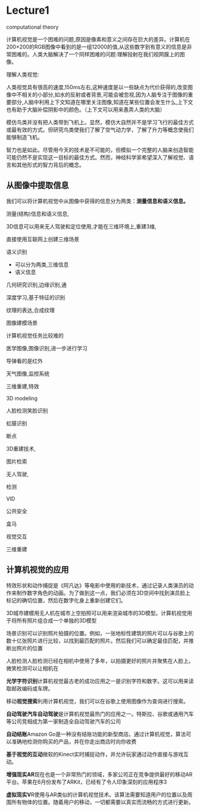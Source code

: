 # Lecture1

computational theory

计算机视觉是一个困难的问题,原因是像素和意义之间存在巨大的差异。计算机在200$\times$200的RGB图像中看到的是一组12000的值,从这些数字到有意义的信息是非常困难的。人类大脑解决了一个同样困难的问题:理解投射在我们视网膜上的图像。

理解人类视觉:

人类视觉具有很高的速度,150ms左右,这种速度是以一些缺点为代价获得的,改变图像中不相关的小部分,如水的反射或者背景,可能会被忽视,因为人脑专注于图像的重要部分,人脑中利用上下文知道在哪里关注图像,知道在某些位置会发生什么,上下文也有助于大脑补偿阴影中的颜色。（上下文可以用来愚弄人类的大脑）

模仿鸟类并没有把人类带到飞机上。显然，模仿大自然并不是学习飞行的最佳方式或最有效的方式。但研究鸟类使我们了解了空气动力学，了解了升力等概念使我们能够制造飞机。

智力也是如此。尽管用今天的技术是不可能的，但模拟一个完整的人脑来创造智能可能仍然不是实现这一目标的最佳方式。然而，神经科学家希望深入了解视觉、语言和其他形式的智力背后的概念。

## 从图像中提取信息

我们可以将计算机视觉中从图像中获得的信息分为两类：**测量信息和语义信息。**

测量(结构)信息和语义信息,

3D信息可以用来无人驾驶和定位使用,才能在三维环境上,重建3维,

直接使用互联网上创建三维场景

语义识别

- 可以分为两类,三维信息
- 语义信息

几何研究识别,边缘识别,通

深度学习,基于特征的识别

纹理的表达,合成纹理

图像建模场景

计算机视觉任务比较难的

医学图像,图像识别,进一步进行学习

导弹看的是红外

天气图像,监控系统

三维重建,特效

3D modeling

人脸检测笑脸识别

虹膜识别

断点

3D重建技术,

图片检索

无人驾驶,

检测

VID

公共安全

盒马

视觉交互

三维重建



## 计算机视觉的应用

特效形状和动作捕捉是《阿凡达》等电影中使用的新技术，通过记录人类演员的动作来制作数字角色的动画。为了做到这一点，我们必须在3D空间中找到演员脸上标记的确切位置，然后在数字化身上重新创建它们。 

3D城市建模用无人机在城市上空拍照可以用来渲染城市的3D模型。计算机视觉用于将所有照片组合成一个单独的3D模型

场景识别可以识别照片拍摄的位置。例如，一张地标性建筑的照片可以与谷歌上的数十亿张照片进行比较，以找到最匹配的照片。然后我们可以确定最佳匹配，并推断出照片的位置

人脸检测人脸检测已经在相机中使用了多年，以拍摄更好的照片并聚焦在人脸上。微笑检测可以让相机在

**光学字符识别**计算机视觉最古老的成功应用之一是识别字符和数字。这可以用来读取邮政编码或车牌。 

移动**视觉搜索**利用计算机视觉，我们可以在谷歌上使用图像作为查询进行搜索。

**自动驾驶汽车自动驾驶**是计算机视觉最热门的应用之一。特斯拉、谷歌或通用汽车等公司竞相成为第一家制造全自动驾驶汽车的公司

**自动结账**Amazon Go是一种没有结账功能的新型商店。通过计算机视觉，算法可以准确地检测你购买的产品，并在你走出商店时向你收费

**基于视觉的互动**微软的Kinect实时捕捉动作，并允许玩家通过动作直接与游戏互动。 

**增强现实AR**现在也是一个非常热门的领域，多家公司正在竞争提供最好的移动AR平台。苹果在6月份发布了ARKit，已经有了令人印象深刻的应用程序3 

**虚拟现实V**R使用与AR类似的计算机视觉技术。该算法需要知道用户的位置以及周围所有物体的位置。随着用户的移动，一切都需要以真实而流畅的方式进行更新。